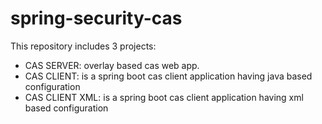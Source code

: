 spring-security-cas
========================
This repository includes 3 projects:
- CAS SERVER: overlay based cas web app.
- CAS CLIENT: is a spring boot cas client application having java based configuration
- CAS CLIENT XML:  is a spring boot cas client application having xml based configuration

